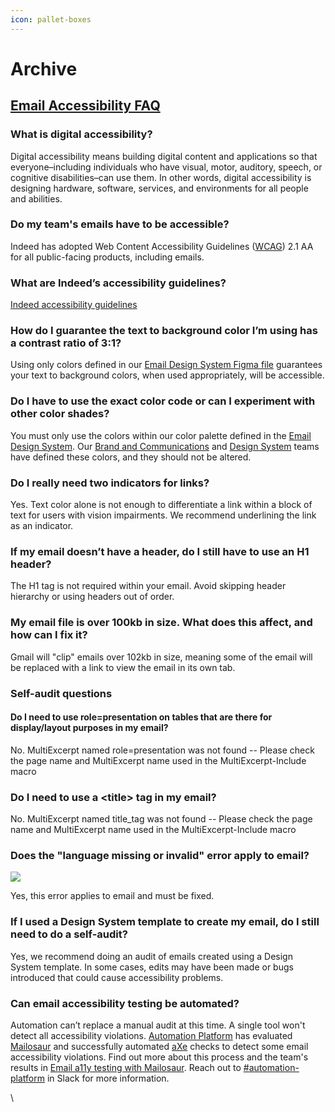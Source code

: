 ```yaml
---
icon: pallet-boxes
---
```


# Archive

## [Email Accessibility FAQ](https://wiki.indeed.com/display/a11y/Email+Accessibility++FAQ) <a href="#title-text" id="title-text"></a>

### What is digital accessibility? <a href="#emailaccessibilityfaq-whatisdigitalaccessibility" id="emailaccessibilityfaq-whatisdigitalaccessibility"></a>

Digital accessibility means building digital content and applications so that everyone–including individuals who have visual, motor, auditory, speech, or cognitive disabilities–can use them. In other words, digital accessibility is designing hardware, software, services, and environments for all people and abilities.

### Do my team's emails have to be accessible? <a href="#emailaccessibilityfaq-domyteamsemailshavetobeaccessible" id="emailaccessibilityfaq-domyteamsemailshavetobeaccessible"></a>

Indeed has adopted Web Content Accessibility Guidelines ([WCAG](https://wiki.indeed.com/display/a11y/WCAG)) 2.1 AA for all public-facing products, including emails.

### What are Indeed’s accessibility guidelines?  <a href="#emailaccessibilityfaq-whatareindeedsaccessibilityguidelines" id="emailaccessibilityfaq-whatareindeedsaccessibilityguidelines"></a>

[Indeed accessibility guidelines](https://a11y.sandbox.indeed.net/)

### How do I guarantee the text to background color I’m using has a contrast ratio of 3:1? <a href="#emailaccessibilityfaq-howdoiguaranteethetexttobackgroundcolorimusinghasacontrastratioof3-1" id="emailaccessibilityfaq-howdoiguaranteethetexttobackgroundcolorimusinghasacontrastratioof3-1"></a>

Using only colors defined in our [Email Design System Figma file](https://www.figma.com/file/hTr1pR439aSkgtHBj2LZsr/Email-DS-Setup-Exploration?node-id=930%3A62068) guarantees your text to background colors, when used appropriately, will be accessible. &#x20;

### Do I have to use the exact color code or can I experiment with other color shades? <a href="#emailaccessibilityfaq-doihavetousetheexactcolorcodeorcaniexperimentwithothercolorshades" id="emailaccessibilityfaq-doihavetousetheexactcolorcodeorcaniexperimentwithothercolorshades"></a>

You must only use the colors within our color palette defined in the [Email Design System](https://wiki.indeed.com/display/IDS/Email+Design+Systems). Our [Brand and Communications](https://indeedigloo.com/teams\_products/marketing/brand\_and\_comms) and [Design System](https://wiki.indeed.com/display/DST/Design+System) teams have defined these colors, and they should not be altered.

### Do I really need two indicators for links? <a href="#emailaccessibilityfaq-doireallyneedtwoindicatorsforlinks" id="emailaccessibilityfaq-doireallyneedtwoindicatorsforlinks"></a>

Yes. Text color alone is not enough to differentiate a link within a block of text for users with vision impairments. We recommend underlining the link as an indicator.

### If my email doesn’t have a header, do I still have to use an H1 header? <a href="#emailaccessibilityfaq-ifmyemaildoesnthaveaheader-doistillhavetouseanh1header" id="emailaccessibilityfaq-ifmyemaildoesnthaveaheader-doistillhavetouseanh1header"></a>

The H1 tag is not required within your email. Avoid skipping header hierarchy or using headers out of order.

### My email file is over 100kb in size. What does this affect, and how can I fix it? <a href="#emailaccessibilityfaq-myemailfileisover100kbinsize.whatdoesthisaffect-andhowcanifixit" id="emailaccessibilityfaq-myemailfileisover100kbinsize.whatdoesthisaffect-andhowcanifixit"></a>

Gmail will "clip" emails over 102kb in size, meaning some of the email will be replaced with a link to view the email in its own tab.&#x20;

### Self-audit questions <a href="#emailaccessibilityfaq-self-auditquestions" id="emailaccessibilityfaq-self-auditquestions"></a>

#### Do I need to use role=presentation on tables that are there for display/layout purposes in my email? <a href="#emailaccessibilityfaq-doineedtouserole-presentationontablesthataretherefordisplay-layoutpurposesinmy" id="emailaccessibilityfaq-doineedtouserole-presentationontablesthataretherefordisplay-layoutpurposesinmy"></a>

No. MultiExcerpt named role=presentation was not found -- Please check the page name and MultiExcerpt name used in the MultiExcerpt-Include macro

### Do I need to use a \<title> tag in my email? <a href="#emailaccessibilityfaq-doineedtousea-less-than-title-greater-than-taginmyemail" id="emailaccessibilityfaq-doineedtousea-less-than-title-greater-than-taginmyemail"></a>

No. MultiExcerpt named title\_tag was not found -- Please check the page name and MultiExcerpt name used in the MultiExcerpt-Include macro

### Does the "language missing or invalid"  error apply to email? <a href="#emailaccessibilityfaq-doesthe-languagemissingorinvalid-errorapplytoemail" id="emailaccessibilityfaq-doesthe-languagemissingorinvalid-errorapplytoemail"></a>

![](https://wiki.indeed.com/download/attachments/269845596/Screen%20Shot%202020-11-30%20at%202.13.05%20PM.png?version=2\&modificationDate=1606942122000\&api=v2)

Yes, this error applies to email and must be fixed.

### If I used a Design System template to create my email, do I still need to do a self-audit? <a href="#emailaccessibilityfaq-ifiusedadesignsystemtemplatetocreatemyemail-doistillneedtodoaself-audit" id="emailaccessibilityfaq-ifiusedadesignsystemtemplatetocreatemyemail-doistillneedtodoaself-audit"></a>

Yes, we recommend doing an audit of emails created using a Design System template. In some cases, edits may have been made or bugs introduced that could cause accessibility problems.

### Can email accessibility testing be automated? <a href="#emailaccessibilityfaq-canemailaccessibilitytestingbeautomated" id="emailaccessibilityfaq-canemailaccessibilitytestingbeautomated"></a>

Automation can’t replace a manual audit at this time. A single tool won't detect all accessibility violations. [Automation Platform](https://wiki.indeed.com/display/AP/Automation+Platform+Home) has evaluated [Mailosaur](https://mailosaur.com/) and successfully automated [aXe](https://wiki.indeed.com/x/UPT\_EQ) checks to detect some email accessibility violations. Find out more about this process and the team's results in [Email a11y testing with Mailosaur](https://docs.google.com/document/d/1ACs6kVVsoyA5cyZaADF9znpLROow8ULSZDa9kjlDmk0/edit?usp=sharing). Reach out to [#automation-platform](https://indeed.slack.com/messages/CF81PK147) in Slack for more information.&#x20;

\
